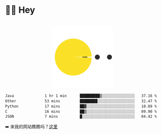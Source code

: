 
# 👋🏻 Hey
<div align="center">
	<br>
	<img src="https://raw.githubusercontent.com/Aniket965/Aniket965/master/pacman.svg?sanitize=true" width="200" height="200">
	<br>
</div>

<!--START_SECTION:waka-->

```txt
Java              1 hr 1 min      █████████▒░░░░░░░░░░░░░░░   37.16 %
Other             53 mins         ████████░░░░░░░░░░░░░░░░░   32.47 %
Python            17 mins         ██▓░░░░░░░░░░░░░░░░░░░░░░   10.89 %
C                 16 mins         ██▒░░░░░░░░░░░░░░░░░░░░░░   09.90 %
JSON              7 mins          █░░░░░░░░░░░░░░░░░░░░░░░░   04.42 %
```

<!--END_SECTION:waka-->

 ➡️  来我的网站瞧瞧吗？[这里](https://www.shaolongfei.com)
